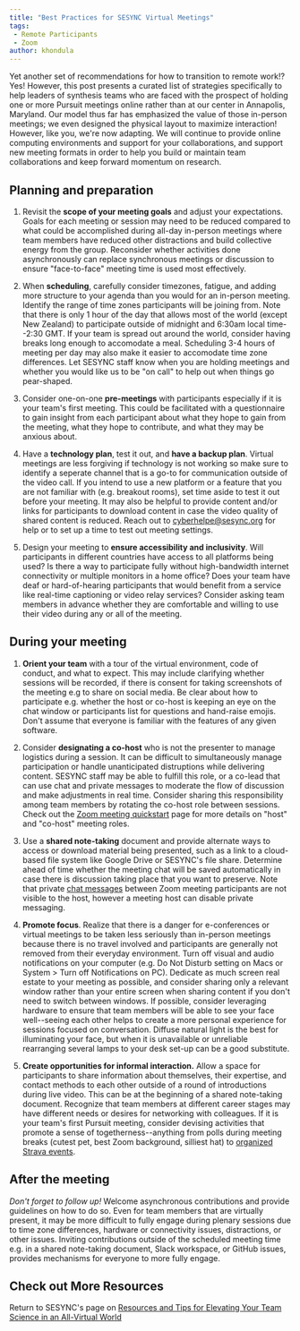 ```yaml
---
title: "Best Practices for SESYNC Virtual Meetings"
tags:
 - Remote Participants
 - Zoom
author: khondula
---
```


Yet another set of recommendations for how to transition to remote work!? Yes! However, this post presents a curated list of strategies specifically to help leaders of synthesis teams who are faced with the prospect of holding one or more Pursuit meetings online rather than at our center in Annapolis, Maryland. Our model thus far has emphasized the value of those in-person meetings; we even designed the physical layout to maximize interaction! However, like you, we're now adapting. We will continue to provide online computing environments and support for your collaborations, and support new meeting formats in order to help you build or maintain team collaborations and keep forward momentum on research. 

## Planning and preparation

1. Revisit the **scope of your meeting goals** and adjust your expectations. Goals for each meeting or session may need to be reduced compared to what could be accomplished during all-day in-person meetings where team members have reduced other distractions and build collective energy from the group. Reconsider whether activities done asynchronously can replace synchronous meetings or discussion to ensure "face-to-face" meeting time is used most effectively.

2. When **scheduling**, carefully consider timezones, fatigue, and adding more structure to your agenda than you would for an in-person meeting. Identify the range of time zones participants will be joining from. Note that there is only 1 hour of the day that allows most of the world (except New Zealand) to participate outside of midnight and 6:30am local time--2:30 GMT. If your team is spread out around the world, consider having breaks long enough to accomodate a meal. Scheduling 3-4 hours of meeting per day may also make it easier to accomodate time zone differences. Let SESYNC staff know when you are holding meetings and whether you would like us to be "on call" to help out when things go pear-shaped.  

3. Consider one-on-one **pre-meetings** with participants especially if it is your team's first meeting. This could be facilitated with a questionnaire to gain insight from each participant about what they hope to gain from the meeting, what they hope to contribute, and what they may be anxious about. 

4. Have a **technology plan**, test it out, and **have a backup plan**. Virtual meetings are less forgiving if technology is not working so make sure to identify a seperate channel that is a go-to for communication outside of the video call. If you intend to use a new platform or a feature that you are not familiar with (e.g. breakout rooms), set time aside to test it out before your meeting. It may also be helpful to provide content and/or links for participants to download content in case the video quality of shared content is reduced. Reach out to cyberhelpe@sesync.org for help or to set up a time to test out meeting settings. 

5. Design your meeting to **ensure accessibility and inclusivity**. Will participants in different countries have access to all platforms being used? Is there a way to participate fully without high-bandwidth internet connectivity or multiple monitors in a home office? Does your team have deaf or hard-of-hearing participants that would benefit from a service like real-time captioning or video relay services? Consider asking team members in advance whether they are comfortable and willing to use their video during any or all of the meeting. 

## During your meeting

1. **Orient your team** with a tour of the virtual environment, code of conduct, and what to expect. This may include clarifying whether sessions will be recorded, if there is consent for taking screenshots of the meeting e.g to share on social media. Be clear about how to participate e.g. whether the host or co-host is keeping an eye on the chat window or participants list for questions and hand-raise emojis. Don't assume that everyone is familiar with the features of any given software. 

2. Consider **designating a co-host** who is not the presenter to manage logistics during a session. It can be difficult to simultaneously manage participation or handle unanticipated distruptions while delivering content. SESYNC staff may be able to fulfill this role, or a co-lead that can use chat and private messages to moderate the flow of discussion and make adjustments in real time. Consider sharing this responsibility among team members by rotating the co-host role between sessions. Check out the [Zoom meeting quickstart](https://cyberhelp.sesync.org/quickstart/zoom-qs.html) page for more details on "host" and "co-host" meeting roles. 

3. Use a **shared note-taking** document and provide alternate ways to access or download material being presented, such as a link to a cloud-based file system like Google Drive or SESYNC's file share. Determine ahead of time whether the meeting chat will be saved automatically in case there is discussion taking place that you want to preserve. Note that private [chat messages](https://support.zoom.us/hc/en-us/articles/203650445-In-meeting-chat) between Zoom meeting participants are not visible to the host, however a meeting host can disable private messaging. 

4. **Promote focus**. Realize that there is a danger for e-conferences or virtual meetings to be taken less seriously than in-person meetings because there is no travel involved and participants are generally not removed from their everyday environment. Turn off visual and audio notifications on your computer (e.g. Do Not Disturb setting on Macs or System > Turn off Notifications on PC). Dedicate as much screen real estate to your meeting as possible, and consider sharing only a relevant window rather than your entire screen when sharing content if you don't need to switch between windows. If possible, consider leveraging hardware to ensure that team members will be able to see your face well--seeing each other helps to create a more personal experience for sessions focused on conversation. Diffuse natural light is the best for illuminating your face, but when it is unavailable or unreliable rearranging several lamps to your desk set-up can be a good substitute. 

5. **Create opportunities for informal interaction.** Allow a space for participants to share information about themselves, their expertise, and contact methods to each other outside of a round of introductions during live video. This can be at the beginning of a shared note-taking document. Recognize that team members at different career stages may have different needs or desires for networking with colleagues. If it is your team's first Pursuit meeting, consider devising activities that promote a sense of togetherness--anything from polls during meeting breaks (cutest pet, best Zoom background, silliest hat) to [organized Strava events](https://www.sfssummerofscience.com/fun-run). 


## After the meeting

*Don't forget to follow up!* Welcome asynchronous contributions and provide guidelines on how to do so. Even for team members that are virtually present, it may be more difficult to fully engage during plenary sessions due to time zone differences, hardware or connectivity issues, distractions, or other issues. Inviting contributions outside of the scheduled meeting time e.g. in a shared note-taking document, Slack workspace, or GitHub issues, provides mechanisms for everyone to more fully engage. 


## Check out More Resources

Return to SESYNC's page on [Resources and Tips for Elevating Your Team Science in an All-Virtual World](https://www.sesync.org/resources-and-tips-for-elevating-your-team-science-in-an-all-virtual-world) 
